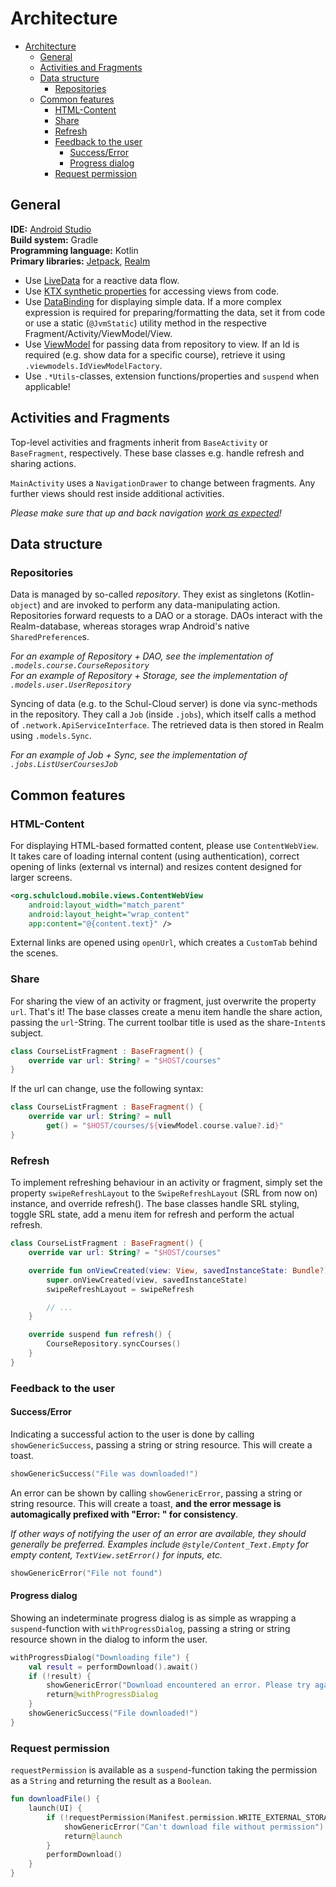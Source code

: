 # Architecture

- [Architecture](#architecture)
  - [General](#general)
  - [Activities and Fragments](#activities-and-fragments)
  - [Data structure](#data-structure)
    - [Repositories](#repositories)
  - [Common features](#common-features)
    - [HTML-Content](#html-content)
    - [Share](#share)
    - [Refresh](#refresh)
    - [Feedback to the user](#feedback-to-the-user)
      - [Success/Error](#successerror)
      - [Progress dialog](#progress-dialog)
    - [Request permission](#request-permission)

## General

**IDE:** [Android Studio]  
**Build system:** Gradle  
**Programming language:** Kotlin  
**Primary libraries:** [Jetpack], [Realm]

- Use [LiveData] for a reactive data flow.
- Use [KTX synthetic properties][ktx-synthetic] for accessing views from code.
- Use [DataBinding] for displaying simple data. If a more complex expression is required for preparing/formatting the data, set it from code or use a static (`@JvmStatic`) utility method in the respective Fragment/Activity/ViewModel/View.
- Use [ViewModel] for passing data from repository to view. If an Id is required (e.g. show data for a specific course), retrieve it using `.viewmodels.IdViewModelFactory`.
- Use `.*Utils`-classes, extension functions/properties and `suspend` when applicable!


## Activities and Fragments

Top-level activities and fragments inherit from `BaseActivity` or `BaseFragment`, respectively. These base classes e.g. handle refresh and sharing actions.

`MainActivity` uses a `NavigationDrawer` to change between fragments. Any further views should rest inside additional activities.

*Please make sure that up and back navigation [work as expected](https://developer.android.com/training/design-navigation/ancestral-temporal)!*


## Data structure

### Repositories

Data is managed by so-called *repository*. They exist as singletons (Kotlin-`object`) and are invoked to perform any data-manipulating action. Repositories forward requests to a DAO or a storage. DAOs interact with the Realm-database, whereas storages wrap Android's native `SharedPreference`s.

*For an example of Repository + DAO, see the implementation of `.models.course.CourseRepository`*  
*For an example of Repository + Storage, see the implementation of `.models.user.UserRepository`*

Syncing of data (e.g. to the Schul-Cloud server) is done via sync-methods in the repository. They call a `Job` (inside `.jobs`), which itself calls a method of `.network.ApiServiceInterface`. The retrieved data is then stored in Realm using `.models.Sync`.

*For an example of Job + Sync, see the implementation of `.jobs.ListUserCoursesJob`*


## Common features

### HTML-Content

For displaying HTML-based formatted content, please use `ContentWebView`. It takes care of loading internal content (using authentication), correct opening of links (external vs internal) and resizes content designed for larger screens.

```xml
<org.schulcloud.mobile.views.ContentWebView
    android:layout_width="match_parent"
    android:layout_height="wrap_content"
    app:content="@{content.text}" />
```

External links are opened using `openUrl`, which creates a `CustomTab` behind the scenes.


### Share

For sharing the view of an activity or fragment, just overwrite the property `url`. That's it! The base classes create a menu item handle the share action, passing the `url`-String. The current toolbar title is used as the share-`Intent`s subject.

```kotlin
class CourseListFragment : BaseFragment() {
    override var url: String? = "$HOST/courses"
}
```

If the url can change, use the following syntax:

```kotlin
class CourseListFragment : BaseFragment() {
    override var url: String? = null
        get() = "$HOST/courses/${viewModel.course.value?.id}"
}
```



### Refresh

To implement refreshing behaviour in an activity or fragment, simply set the property `swipeRefreshLayout` to the `SwipeRefreshLayout` (SRL from now on) instance, and override refresh(). The base classes handle SRL styling, toggle SRL state, add a menu item for refresh and perform the actual refresh.

```kotlin
class CourseListFragment : BaseFragment() {
    override var url: String? = "$HOST/courses"

    override fun onViewCreated(view: View, savedInstanceState: Bundle?) {
        super.onViewCreated(view, savedInstanceState)
        swipeRefreshLayout = swipeRefresh

        // ...
    }

    override suspend fun refresh() {
        CourseRepository.syncCourses()
    }
}
```


### Feedback to the user

#### Success/Error

Indicating a successful action to the user is done by calling `showGenericSuccess`, passing a string or string resource. This will create a toast.

```kotlin
showGenericSuccess("File was downloaded!")
```

An error can be shown by calling `showGenericError`, passing a string or string resource. This will create a toast, **and the error message is automagically prefixed with "Error: " for consistency**.

*If other ways of notifying the user of an error are available, they should generally be preferred. Examples include `@style/Content_Text.Empty` for empty content, `TextView.setError()` for inputs, etc.*

```kotlin
showGenericError("File not found")
```

#### Progress dialog

Showing an indeterminate progress dialog is as simple as wrapping a `suspend`-function with `withProgressDialog`, passing a string or string resource shown in the dialog to inform the user.

```kotlin
withProgressDialog("Downloading file") {
    val result = performDownload().await()
    if (!result) {
        showGenericError("Download encountered an error. Please try again.")
        return@withProgressDialog
    }
    showGenericSuccess("File downloaded!")
}
```


### Request permission

`requestPermission` is available as a `suspend`-function taking the permission as a `String` and returning the result as a `Boolean`.

```kotlin
fun downloadFile() {
    launch(UI) {
        if (!requestPermission(Manifest.permission.WRITE_EXTERNAL_STORAGE)) {
            showGenericError("Can't download file without permission")
            return@launch
        }
        performDownload()
    }
}
```

[android studio]: https://developer.android.com/studio/
[jetpack]: https://developer.android.com/jetpack
[realm]: https://realm.io/
[databinding]: https://developer.android.com/topic/libraries/data-binding/
[livedata]: https://developer.android.com/topic/libraries/architecture/livedata
[viewmodel]: https://developer.android.com/topic/libraries/architecture/viewmodel
[ktx-synthetic]: https://kotlinlang.org/docs/tutorials/android-plugin.html#importing-synthetic-properties
